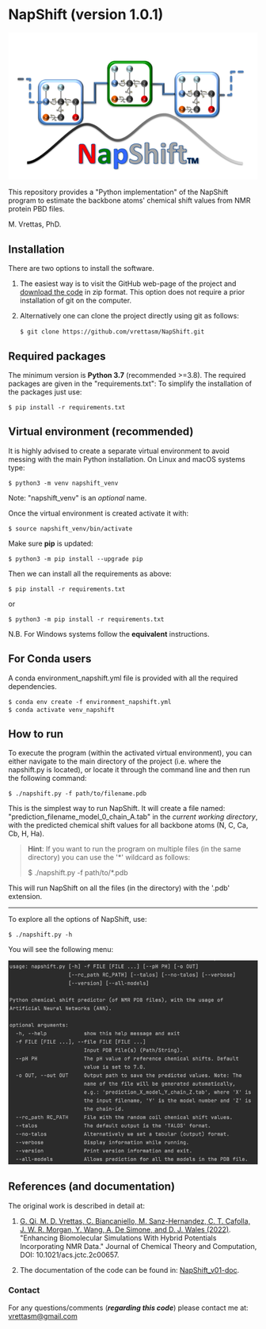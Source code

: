# NapShift (version 1.0.1)

![Logo](./logos/Logo_main.png)

This repository provides a "Python implementation" of the NapShift program
to estimate the backbone atoms' chemical shift values from NMR protein PBD
files.

M. Vrettas, PhD.

## Installation

There are two options to install the software.

1. The easiest way is to visit the GitHub web-page of the project and
[download the code](https://github.com/vrettasm/NapShift/archive/master.zip)
in zip format. This option does not require a prior installation of git on the
computer.

2. Alternatively one can clone the project directly using git as follows:

    `$ git clone https://github.com/vrettasm/NapShift.git`

## Required packages

The minimum version is **Python 3.7** (recommended >=3.8). The required packages
are given in the "requirements.txt": To simplify the installation of the packages just use:

    $ pip install -r requirements.txt

## Virtual environment (recommended)

It is highly advised to create a separate virtual environment to avoid
messing with the main Python installation. On Linux and macOS systems
type:

    $ python3 -m venv napshift_venv

Note: "napshift_venv" is an _optional_ name.

Once the virtual environment is created activate it with:

    $ source napshift_venv/bin/activate

Make sure **pip** is updated:

    $ python3 -m pip install --upgrade pip

Then we can install all the requirements as above:

    $ pip install -r requirements.txt

or

    $ python3 -m pip install -r requirements.txt

N.B. For Windows systems follow the **equivalent** instructions.

## For Conda users

A conda environment_napshift.yml file is provided with all the required dependencies.

    $ conda env create -f environment_napshift.yml
    $ conda activate venv_napshift

## How to run

To execute the program (within the activated virtual environment), you can either
navigate  to the main directory of the project (i.e. where the napshift.py is located),
or locate it through the command line and then run the following command:

    $ ./napshift.py -f path/to/filename.pdb

This is the simplest way to run NapShift. It will create a file named:
"prediction_filename_model_0_chain_A.tab" in the _current working directory_,
with the predicted chemical shift values for all backbone atoms (N, C, Ca, Cb, H, Ha).

   > **Hint**: If you want to run the program on multiple files (in the same directory) you
   > can use the '*' wildcard as follows:
   >  
   > $ ./napshift.py -f path/to/*.pdb

This will run NapShift on all the files (in the directory) with the '.pdb' extension.

---

To explore all the options of NapShift, use:

    $ ./napshift.py -h

You will see the following menu:

![Help](./logos/Help_menu.png)

## References (and documentation)

The original work is described in detail at:

1. [G. Qi, M. D. Vrettas, C. Biancaniello, M. Sanz-Hernandez, C. T. Cafolla, J. W. R. Morgan,
Y. Wang, A. De Simone, and D. J. Wales (2022)](https://pubs.acs.org/doi/10.1021/acs.jctc.2c00657).
"Enhancing Biomolecular Simulations With Hybrid Potentials Incorporating NMR Data."
Journal of Chemical Theory and Computation, DOI: 10.1021/acs.jctc.2c00657.

2. The documentation of the code can be found in: [NapShift_v01-doc](./docs/NapShift_v01.pdf).

### Contact

For any questions/comments (**_regarding this code_**) please contact me at:
vrettasm@gmail.com